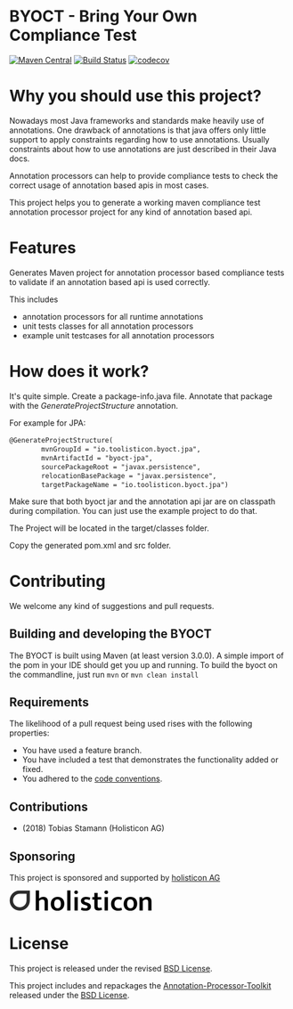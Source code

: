 # BYOCT - Bring Your Own Compliance Test
[![Maven Central](https://maven-badges.herokuapp.com/maven-central/io.toolisticon.byoct/byoct-parent/badge.svg)](https://maven-badges.herokuapp.com/maven-central/io.toolisticon.byoct/byoct-parent)
[![Build Status](https://travis-ci.org/toolisticon/byoct.svg?branch=master)](https://travis-ci.org/toolisticon/byoct)
[![codecov](https://codecov.io/gh/toolisticon/byoct/branch/master/graph/badge.svg)](https://codecov.io/gh/toolisticon/byoct)

# Why you should use this project?
Nowadays most Java frameworks and standards make heavily use of annotations.
One drawback of annotations is that java offers only little support to apply constraints regarding how to use annotations.
Usually constraints about how to use annotations are just described in their Java docs.

Annotation processors can help to provide compliance tests to check the correct usage of annotation based apis in most cases.

This project helps you to generate a working maven compliance test annotation processor project for any kind of annotation based api.

# Features
Generates Maven project for annotation processor based compliance tests to validate if an annotation based api is used correctly.

This includes
- annotation processors for all runtime annotations
- unit tests classes for all annotation processors
- example unit testcases for all annotation processors

# How does it work?

It's quite simple. Create a package-info.java file.
Annotate that package with the _GenerateProjectStructure_ annotation.

For example for JPA:

    @GenerateProjectStructure(
            mvnGroupId = "io.toolisticon.byoct.jpa",
            mvnArtifactId = "byoct-jpa",
            sourcePackageRoot = "javax.persistence",
            relocationBasePackage = "javax.persistence",
            targetPackageName = "io.toolisticon.byoct.jpa")

Make sure that both byoct jar and the annotation api jar are on classpath during compilation.
You can just use the example project to do that.

The Project will be located in the target/classes folder.

Copy the generated pom.xml and src folder.

# Contributing

We welcome any kind of suggestions and pull requests.

## Building and developing the BYOCT

The BYOCT is built using Maven (at least version 3.0.0).
A simple import of the pom in your IDE should get you up and running. To build the byoct on the commandline, just run `mvn` or `mvn clean install`

## Requirements

The likelihood of a pull request being used rises with the following properties:

- You have used a feature branch.
- You have included a test that demonstrates the functionality added or fixed.
- You adhered to the [code conventions](http://www.oracle.com/technetwork/java/javase/documentation/codeconvtoc-136057.html).

## Contributions

- (2018) Tobias Stamann (Holisticon AG)

## Sponsoring

This project is sponsored and supported by [holisticon AG](http://www.holisticon.de/)

![Holisticon AG](/holisticon-logo.png)

# License

This project is released under the revised [BSD License](LICENSE).

This project includes and repackages the [Annotation-Processor-Toolkit](https://github.com/holisticon/annotation-processor-toolkit) released under the  [BSD License](/3rdPartyLicenses/annotation-processor-toolkit/LICENSE.txt).
